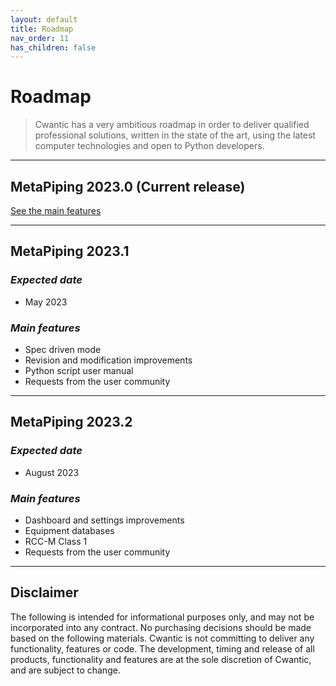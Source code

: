 ```yaml
---
layout: default
title: Roadmap
nav_order: 11
has_children: false
---
```


# Roadmap

>Cwantic has a very ambitious roadmap in order to deliver qualified professional solutions, written in the state of the art, using the latest computer technologies and open to Python developers.

---
## MetaPiping 2023.0 (Current release)

[See the main features](https://documentation.metapiping.com/WhatsNew/2023_0.html)

---

## MetaPiping 2023.1

### *Expected date*

* May 2023

### *Main features*

* Spec driven mode
* Revision and modification improvements
* Python script user manual
* Requests from the user community

---

## MetaPiping 2023.2

### *Expected date*

* August 2023

### *Main features*

* Dashboard and settings improvements
* Equipment databases
* RCC-M Class 1
* Requests from the user community

---

## Disclaimer

The following is intended for informational purposes only, and may not be incorporated into any contract. No purchasing decisions should be made based on the following materials. Cwantic is not committing to deliver any functionality, features or code. The development, timing and release of all products, functionality and features are at the sole discretion of Cwantic, and are subject to change.

